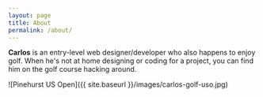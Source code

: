 ```yaml
---
layout: page
title: About
permalink: /about/
---
```


**Carlos** is an entry-level web designer/developer who also happens to enjoy golf. When he's not at home designing or coding for a project, you can find him on the golf course hacking around.

![Pinehurst US Open]({{ site.baseurl }}/images/carlos-golf-uso.jpg)
